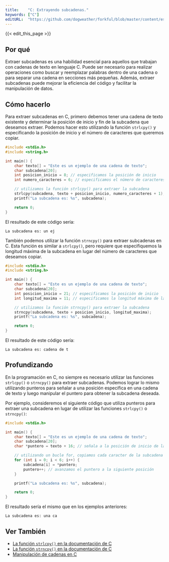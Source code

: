```yaml
---
title:    "C: Extrayendo subcadenas."
keywords: ["C"]
editURL:  "https://github.com/dogweather/forkful/blob/master/content/es/c/extracting-substrings.md"
---
```


{{< edit_this_page >}}

## Por qué

Extraer subcadenas es una habilidad esencial para aquellos que trabajan con cadenas de texto en lenguaje C. Puede ser necesario para realizar operaciones como buscar y reemplazar palabras dentro de una cadena o para separar una cadena en secciones más pequeñas. Además, extraer subcadenas puede mejorar la eficiencia del código y facilitar la manipulación de datos.

## Cómo hacerlo

Para extraer subcadenas en C, primero debemos tener una cadena de texto existente y determinar la posición de inicio y fin de la subcadena que deseamos extraer. Podemos hacer esto utilizando la función `strlcpy()` y especificando la posición de inicio y el número de caracteres que queremos copiar.

```C
#include <stdio.h>
#include <string.h>

int main() {
    char texto[] = "Este es un ejemplo de una cadena de texto";
    char subcadena[20];
    int posicion_inicio = 8; // especificamos la posición de inicio
    int numero_caracteres = 6; // especificamos el número de caracteres a copiar

    // utilizamos la función strlcpy() para extraer la subcadena
    strlcpy(subcadena, texto + posicion_inicio, numero_caracteres + 1);
    printf("La subcadena es: %s", subcadena);

    return 0;
}
```

El resultado de este código sería: 
```
La subcadena es: un ej
```

También podemos utilizar la función `strncpy()` para extraer subcadenas en C. Esta función es similar a `strlcpy()`, pero requiere que especifiquemos la longitud máxima de la subcadena en lugar del número de caracteres que deseamos copiar.

```C
#include <stdio.h>
#include <string.h>

int main() {
    char texto[] = "Este es un ejemplo de una cadena de texto";
    char subcadena[20];
    int posicion_inicio = 21; // especificamos la posición de inicio
    int longitud_maxima = 11; // especificamos la longitud máxima de la subcadena

    // utilizamos la función strncpy() para extraer la subcadena
    strncpy(subcadena, texto + posicion_inicio, longitud_maxima);
    printf("La subcadena es: %s", subcadena);

    return 0;
}
```

El resultado de este código sería: 
```
La subcadena es: cadena de t
```

## Profundizando

En la programación en C, no siempre es necesario utilizar las funciones `strlcpy()` o `strncpy()` para extraer subcadenas. Podemos lograr lo mismo utilizando punteros para señalar a una posición específica en una cadena de texto y luego manipular el puntero para obtener la subcadena deseada.

Por ejemplo, consideremos el siguiente código que utiliza punteros para extraer una subcadena en lugar de utilizar las funciones `strlcpy()` o `strncpy()`:

```C
#include <stdio.h>

int main() {
    char texto[] = "Este es un ejemplo de una cadena de texto";
    char subcadena[20];
    char *puntero = texto + 16; // señala a la posición de inicio de la subcadena

    // utilizando un bucle for, copiamos cada caracter de la subcadena en nuestro arreglo
    for (int i = 0; i < 6; i++) {
        subcadena[i] = *puntero;
        puntero++; // avanzamos el puntero a la siguiente posición
    }

    printf("La subcadena es: %s", subcadena);

    return 0;
}
```

El resultado sería el mismo que en los ejemplos anteriores: 
```
La subcadena es: una ca
```

## Ver También
- [La función `strlcpy()` en la documentación de C](https://www.mercurial-scm.org/repo/hosted-docfilesscmintro_20120525/1f1ee630b953/summary-scm/intro-docs-english/html/c_stdlib-string.html)
- [La función `strncpy()` en la documentación de C](https://www.gnu.org/software/libc/manual/html_node/Copying-and-Concatenation.html)
- [Manipulación de cadenas en C](https://www.programiz.com/c-programming/c-strings)